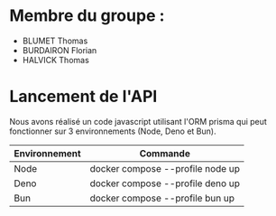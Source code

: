 # Membre du groupe :
- BLUMET Thomas
- BURDAIRON Florian
- HALVICK Thomas

# Lancement de l'API

Nous avons réalisé un code javascript utilisant l'ORM prisma qui peut fonctionner sur 3 environnements (Node, Deno et Bun).

|Environnement|Commande                          |
|-------------|----------------------------------|
| Node        | docker compose --profile node up |
| Deno        | docker compose --profile deno up |
| Bun         | docker compose --profile bun up  |
